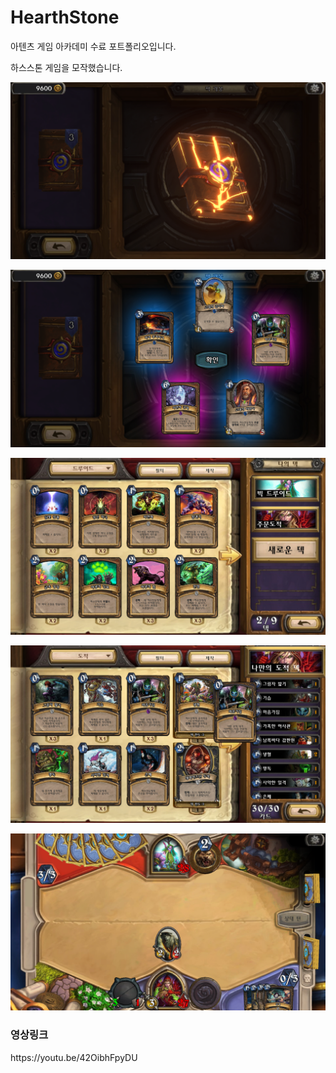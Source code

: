 # HearthStone

아텐츠 게임 아카데미 수료 포트폴리오입니다.

하스스톤 게임을 모작했습니다.  

![InGame0](./Image/1.png)

![InGame1](./Image/2.png)

![InGame2](./Image/3.png)

![InGame3](./Image/4.png)

![InGame4](./Image/5.png)

<h3>영상링크</h3>
https://youtu.be/42OibhFpyDU
